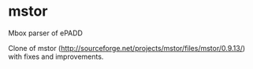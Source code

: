# mstor
Mbox parser of ePADD<br>

Clone of mstor (http://sourceforge.net/projects/mstor/files/mstor/0.9.13/) with fixes and improvements.
